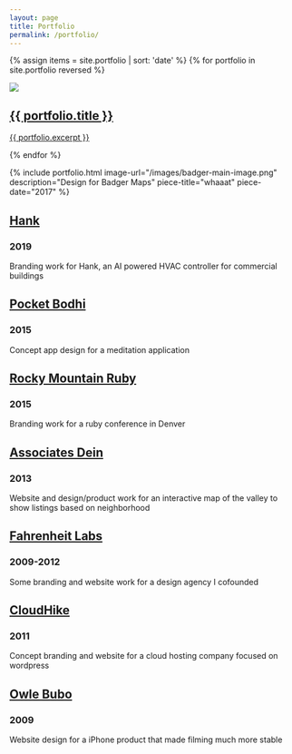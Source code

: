 ```yaml
---
layout: page
title: Portfolio
permalink: /portfolio/
---
```


<!-- ## [Badger Maps](/portfolio/badger-maps)
### 2013-2019
While at Badger I designed and implemented a responsive webapp, a native iOS app, and a native Android app. I also revamped the logo, helped implement a brand identity along with another designer, created plenty of collateral, and more. Here's a little sampling. -->

{% assign items = site.portfolio | sort: 'date' %}
{% for portfolio in site.portfolio reversed %}
<article class="post">
    <a class="shadow-link mod-portfolio" href="{{ site.baseurl }}{{ portfolio.url }}">
        <img class="portfolio-callout" src="{{ portfolio.callout-image }}">
        <div class="portfolio-content-small">
            <h2>{{ portfolio.title }}</h2>
            <p>{{ portfolio.excerpt }}</p>
        </div>
    </a>
</article>
{% endfor %}

{% include portfolio.html image-url="/images/badger-main-image.png" description="Design for Badger Maps" piece-title="whaaat" piece-date="2017" %}

## [Hank](/portfolio/hank)
### 2019
Branding work for Hank, an AI powered HVAC controller for commercial buildings

## [Pocket Bodhi](/portfolio/pocket-bodhi)
### 2015
Concept app design for a meditation application

## [Rocky Mountain Ruby](/portfolio/rocky-mountain-ruby)
### 2015
Branding work for a ruby conference in Denver

## [Associates Dein](/portfolio/associates-dein)
### 2013
Website and design/product work for an interactive map of the valley to show listings based on neighborhood

## [Fahrenheit Labs](/portfolio/fahrenheit-labs)
### 2009-2012
Some branding and website work for a design agency I cofounded

## [CloudHike](/portfolio/cloudhike)
### 2011
Concept branding and website for a cloud hosting company focused on wordpress

## [Owle Bubo](/portfolio/owle)
### 2009
Website design for a iPhone product that made filming much more stable